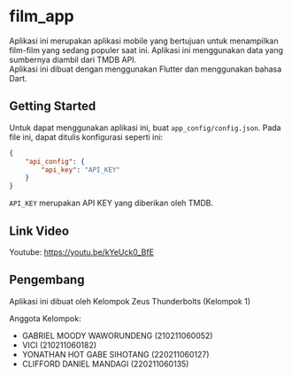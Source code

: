 # film_app

Aplikasi ini merupakan aplikasi mobile yang bertujuan untuk menampilkan film-film yang sedang populer saat ini. Aplikasi ini menggunakan data yang sumbernya diambil dari TMDB API.  
Aplikasi ini dibuat dengan menggunakan Flutter dan menggunakan bahasa Dart.


## Getting Started

Untuk dapat menggunakan aplikasi ini, buat `app_config/config.json`.
Pada file ini, dapat ditulis konfigurasi seperti ini:
```json
{
    "api_config": {
        "api_key": "API_KEY"
    }
}
```
`API_KEY` merupakan API KEY yang diberikan oleh TMDB.

## Link Video
Youtube: https://youtu.be/kYeUck0_BfE

## Pengembang
Aplikasi ini dibuat oleh Kelompok Zeus Thunderbolts (Kelompok 1)  

Anggota Kelompok:
- GABRIEL MOODY WAWORUNDENG (210211060052)
- VICI (210211060182)
- YONATHAN HOT GABE SIHOTANG (220211060127)
- CLIFFORD DANIEL MANDAGI (220211060135)
